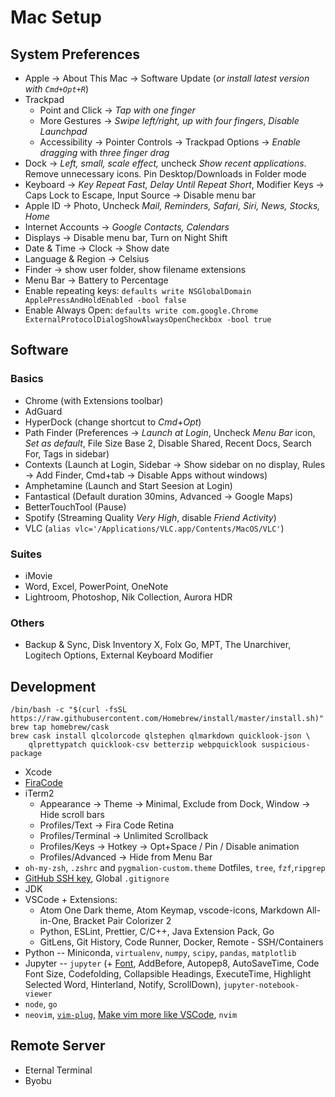 # Mac Setup

## System Preferences
- Apple &#8594; About This Mac &#8594; Software Update (*or install latest version with `Cmd+Opt+R`*)
- Trackpad
	- Point and Click &#8594;  _Tap with one finger_
	- More Gestures &#8594; _Swipe left/right, up with four fingers_, _Disable Launchpad_
	- Accessibility &#8594; Pointer Controls &#8594; Trackpad Options &#8594; _Enable dragging_ with _three finger drag_
- Dock &#8594; _Left, small, scale effect,_ uncheck _Show recent applications_. Remove unnecessary icons. Pin Desktop/Downloads in Folder mode
- Keyboard &#8594; _Key Repeat Fast, Delay Until Repeat Short_, Modifier Keys &#8594; Caps Lock to Escape, Input Source &#8594; Disable menu bar
- Apple ID &#8594; Photo, Uncheck _Mail, Reminders, Safari, Siri, News, Stocks, Home_
- Internet Accounts &#8594; _Google Contacts, Calendars_
- Displays &#8594; Disable menu bar, Turn on Night Shift
- Date & Time &#8594; Clock &#8594; Show date
- Language & Region &#8594; Celsius
- Finder &#8594; show user folder, show filename extensions
- Menu Bar &#8594; Battery to Percentage
- Enable repeating keys: `defaults write NSGlobalDomain ApplePressAndHoldEnabled -bool false`
- Enable Always Open: `defaults write com.google.Chrome ExternalProtocolDialogShowAlwaysOpenCheckbox -bool true`
## Software
### Basics
- Chrome (with Extensions toolbar)
- AdGuard
- HyperDock (change shortcut to _Cmd+Opt_)
- Path Finder (Preferences &#8594; _Launch at Login_, Uncheck _Menu Bar_ icon, _Set as default_, File Size Base 2, Disable Shared, Recent Docs, Search For, Tags in sidebar)
- Contexts (Launch at Login, Sidebar &#8594; Show sidebar on no display, Rules &#8594; Add Finder, Cmd+tab &#8594; Disable Apps without windows)
- Amphetamine (Launch and Start Seesion at Login)
- Fantastical (Default duration 30mins, Advanced &#8594; Google Maps)
- BetterTouchTool (Pause)
- Spotify (Streaming Quality _Very High_, disable _Friend Activity_)
- VLC (`alias vlc='/Applications/VLC.app/Contents/MacOS/VLC'`)
### Suites
- iMovie
- Word, Excel, PowerPoint, OneNote
- Lightroom, Photoshop, Nik Collection, Aurora HDR
### Others
- Backup & Sync, Disk Inventory X, Folx Go, MPT, The Unarchiver, Logitech Options, External Keyboard Modifier
## Development
```
/bin/bash -c "$(curl -fsSL https://raw.githubusercontent.com/Homebrew/install/master/install.sh)"
brew tap homebrew/cask
brew cask install qlcolorcode qlstephen qlmarkdown quicklook-json \
	qlprettypatch quicklook-csv betterzip webpquicklook suspicious-package
```
- Xcode
- [FiraCode](https://github.com/ryanoasis/nerd-fonts/tree/master/patched-fonts/FiraCode/Retina/complete)
- iTerm2
	- Appearance &#8594; Theme &#8594; Minimal, Exclude from Dock, Window &#8594; Hide scroll bars
	- Profiles/Text &#8594; Fira Code Retina
	- Profiles/Terminal &#8594; Unlimited Scrollback
	- Profiles/Keys &#8594; Hotkey &#8594; Opt+Space / Pin / Disable animation
	- Profiles/Advanced &#8594; Hide from Menu Bar
- `oh-my-zsh`, `.zshrc` and `pygmalion-custom.theme` Dotfiles, `tree`, `fzf`,`ripgrep` 
- [GitHub SSH key](https://sourabhbajaj.com/mac-setup/Git/), Global `.gitignore`
- JDK
- VSCode + Extensions:
	- Atom One Dark theme, Atom Keymap, vscode-icons, Markdown All-in-One, Bracket Pair Colorizer 2
	- Python, ESLint, Prettier, C/C++, Java Extension Pack, Go
	- GitLens, Git History, Code Runner, Docker, Remote - SSH/Containers
- Python -- Miniconda, `virtualenv`, `numpy`, `scipy`, `pandas`, `matplotlib`
- Jupyter -- `jupyter` (+ [Font](http://www.abarbon.com/posts/firacode-font-on-jupyter), AddBefore, Autopep8, AutoSaveTime, Code Font Size, Codefolding, Collapsible Headings, ExecuteTime, Highlight Selected Word,  Hinterland, Notify, ScrollDown), `jupyter-notebook-viewer`
- `node`, `go`
- `neovim`, [`vim-plug`](https://github.com/junegunn/vim-plug), [Make vim more like VSCode](https://www.youtube.com/watch?v=gnupOrSEikQ), `nvim`

## Remote Server
- Eternal Terminal
- Byobu
